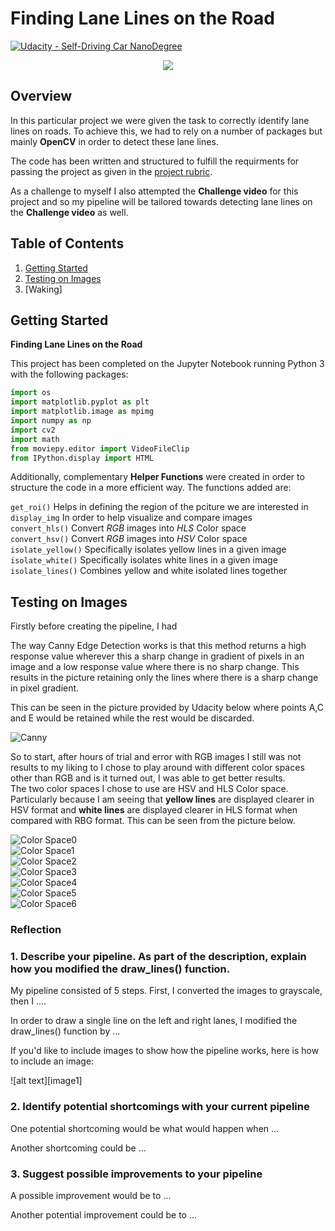 # **Finding Lane Lines on the Road** 
[![Udacity - Self-Driving Car NanoDegree](https://s3.amazonaws.com/udacity-sdc/github/shield-carnd.svg)](http://www.udacity.com/drive)

<p align="center">
    <img src="readme_files/challenge.gif">
</p>

Overview
---

In this particular project we were given the task to correctly identify lane lines on roads.  To achieve this, we had to rely on a number of packages but mainly **OpenCV** in order to detect these lane lines.

The code has been written and structured to fulfill the requirments for passing the project as given in the [project rubric](https://review.udacity.com/#!/rubrics/322/view). 

As a challenge to myself I also attempted the **Challenge video** for this project and so my pipeline will be tailored towards detecting lane lines on the **Challenge video** as well.


Table of Contents
---

1. [Getting Started](#getting-started)
2. [Testing on Images](#testing-on-images)
3. [Waking]


Getting Started
---

**Finding Lane Lines on the Road**

This project has been completed on the Jupyter Notebook running Python 3 with the following packages:

```python
import os
import matplotlib.pyplot as plt
import matplotlib.image as mpimg
import numpy as np
import cv2
import math
from moviepy.editor import VideoFileClip
from IPython.display import HTML
```

Additionally, complementary **Helper Functions** were created in order to structure the code in a more efficient way.  The functions added are:

`get_roi()` Helps in defining the region of the pciture we are interested in  
`display_img` In order to help visualize and compare images  
`convert_hls()` Convert _RGB_ images into _HLS_ Color space  
`convert_hsv()` Convert _RGB_ images into _HSV_ Color space  
`isolate_yellow()` Specifically isolates yellow lines in a given image  
`isolate_white()` Specifically isolates white lines in a given image  
`isolate_lines()` Combines yellow and white isolated lines together  


Testing on Images
---

Firstly before creating the pipeline, I had

The way Canny Edge Detection works is that this method returns a high response value wherever this a sharp change in gradient of pixels in an image and a low response value where there is no sharp change.  This results in the picture retaining only the lines where there is a sharp change in pixel gradient.  

This can be seen in the picture provided by Udacity below where points A,C and E would be retained while the rest would be discarded.

![Canny](readme_files/canny1.png)  

So to start, after hours of trial and error with RGB images I still was not results to my liking to I chose to play around with different color spaces other than RGB and is it turned out, I was able to get better results.  
The two color spaces I chose to use are HSV and HLS Color space.  Particularly because I am seeing that **yellow lines** are displayed clearer in HSV format and **white lines** are displayed clearer in HLS format when compared with RBG format.  This can be seen from the picture below.

![Color Space0](readme_files/Color_Space0.jpg)  
![Color Space1](readme_files/Color_Space1.jpg)  
![Color Space2](readme_files/Color_Space2.jpg)  
![Color Space3](readme_files/Color_Space3.jpg)  
![Color Space4](readme_files/Color_Space4.jpg)  
![Color Space5](readme_files/Color_Space5.jpg)  
![Color Space6](readme_files/Color_Space6.jpg)  


### Reflection

### 1. Describe your pipeline. As part of the description, explain how you modified the draw_lines() function.

My pipeline consisted of 5 steps. First, I converted the images to grayscale, then I .... 

In order to draw a single line on the left and right lanes, I modified the draw_lines() function by ...

If you'd like to include images to show how the pipeline works, here is how to include an image: 

![alt text][image1]


### 2. Identify potential shortcomings with your current pipeline


One potential shortcoming would be what would happen when ... 

Another shortcoming could be ...


### 3. Suggest possible improvements to your pipeline

A possible improvement would be to ...

Another potential improvement could be to ...
